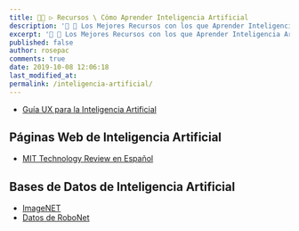 ```yaml
---
title: 👨‍🚀 ▷ Recursos \ Cómo Aprender Inteligencia Artificial
description: '🔨 🐍 Los Mejores Recursos con los que Aprender Inteligencia Artificial'
excerpt: '🔨 🐍 Los Mejores Recursos con los que Aprender Inteligencia Artificial'
published: false
author: rosepac
comments: true
date: 2019-10-08 12:06:18
last_modified_at: 
permalink: /inteligencia-artificial/
---
```


* [Guía UX para la Inteligencia Artificial](https://uxofai.com/)

## Páginas Web de Inteligencia Artificial

* [MIT Technology Review en Español](https://www.technologyreview.es/)

## Bases de Datos de Inteligencia Artificial

* [ImageNET](http://www.image-net.org/)
* [Datos de RoboNet](https://www.robonet.wiki/)